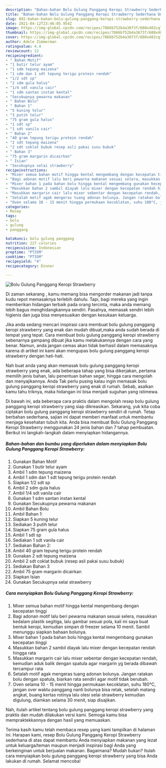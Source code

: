 ```yaml
---
description: "Bahan-bahan Bolu Gulung Panggang Keropi Strawberry Sederhana Untuk Jualan"
title: "Bahan-bahan Bolu Gulung Panggang Keropi Strawberry Sederhana Untuk Jualan"
slug: 892-bahan-bahan-bolu-gulung-panggang-keropi-strawberry-sederhana-untuk-jualan
date: 2021-04-12T23:46:05.954Z
image: https://img-global.cpcdn.com/recipes/7866b752b4a36f3f/680x482cq70/bolu-gulung-panggang-keropi-strawberry-foto-resep-utama.jpg
thumbnail: https://img-global.cpcdn.com/recipes/7866b752b4a36f3f/680x482cq70/bolu-gulung-panggang-keropi-strawberry-foto-resep-utama.jpg
cover: https://img-global.cpcdn.com/recipes/7866b752b4a36f3f/680x482cq70/bolu-gulung-panggang-keropi-strawberry-foto-resep-utama.jpg
author: Adele Zimmerman
ratingvalue: 4.4
reviewcount: 12
recipeingredient:
- " Bahan Motif"
- "1 butir telur ayam"
- "1 sdm tepung maizena"
- "1 sdm dan 1 sdt tepung terigu protein rendah"
- "1/2 sdt sp"
- "2 sdm gula halus"
- "1/4 sdt vanila cair"
- "1 sdm santan instan kental"
- "Secukupnya pewarna makanan"
- " Bahan Bolu"
- " Bahan 1"
- "5 kuning telur"
- "3 putih telur"
- "75 gram gula halus"
- "1 sdt sp"
- "1 sdt vanila cair"
- " Bahan 2"
- "40 gram tepung terigu protein rendah"
- "2 sdt tepung maizena"
- "2 sdt coklat bubuk resep asli pakai susu bubuk"
- " Bahan 3"
- "75 gram margarin dicairkan"
- " Isian"
- "Secukupnya selai strawberry"
recipeinstructions:
- "Mixer semua bahan motif hingga kental mengembang dengan kecepatan tinggi"
- "Bagi adonan motif lalu beri pewarna makanan sesuai selera, masukkan kedalam plastik segitiga, lalu gambar sesuai pola, kali ini saya buat bentuk keropi, kemudian simpan di freezer selama 10 menit. Sambil menunggu siapkan bahaan bolunya."
- "Mixer bahan 1 pada bahan bolu hingga kental mengembang gunakan kecepatan tinggi"
- "Masukkan bahan 2 sambil diayak lalu mixer dengan kecepatan rendah hingga rata"
- "Masukkan margarin cair lalu mixer sebentar dengan kecepatan rendah, kemudian aduk balik dengan spatula agar margarin yg berada dibawah tercampur rata"
- "Setalah motif agak mengeras tuang adonan bolunya. Jangan ratakan bolu dengan spatula, biarkan rata sendiri agar motif tidak berubah."
- "Oven selama 10 - 15 menit hingga permukaan kecoklatan, suhu 180°C, jangan over waktu panggang nanti bolunya bisa retak, setelah matang angkat, buang kertas rotinya lalu olesi selai strawberry kemudian digulung, diamkan selama 30 menit, siap disajikan."
categories:
- Resep
tags:
- bolu
- gulung
- panggang

katakunci: bolu gulung panggang 
nutrition: 227 calories
recipecuisine: Indonesian
preptime: "PT35M"
cooktime: "PT35M"
recipeyield: "4"
recipecategory: Dinner

---
```



![Bolu Gulung Panggang Keropi Strawberry](https://img-global.cpcdn.com/recipes/7866b752b4a36f3f/680x482cq70/bolu-gulung-panggang-keropi-strawberry-foto-resep-utama.jpg)

Di zaman  sekarang , kamu memang bisa mengorder makanan jadi tanpa kudu repot memasaknya terlebih dahulu. Tapi, bagi mereka yang ingin memberikan hidangan terbaik pada orang tercinta, maka anda memang lebih bagus menghidangkannya sendiri. Pasalnya, memasak sendiri lebih higienis dan juga bisa menyesuaikan dengan kesukaan keluarga.

Jika anda sedang mencari inspirasi cara membuat bolu gulung panggang keropi strawberry yang enak dan mudah dibuat,maka anda sudah berada di tempat yang tepat. Cara membuat bolu gulung panggang keropi strawberry  sebenarnya gampang dibuat jika kamu melakukannya dengan cara yang benar. Namun, anda jangan cemas akan tidak berhasil dalam memasaknya 
karena di artikel ini kami akan mengupas bolu gulung panggang keropi strawberry dengan hati-hati.  



Nah buat anda yang akan memasak bolu gulung panggang keropi strawberry yang enak, ada beberapa tahap yang bisa dikerjakan, pertama memilih jenis bahan, lalu penentuan bahan segar, hingga cara mengolah dan menyajikannya. Anda Tak perlu pusing kalau ingin memasak bolu gulung panggang keropi strawberry yang enak di rumah. Sebab, asalkan kamu  tahu triknya, maka hidangan ini bisa menjadi suguhan yang istimewa.

Di bawah ini, ada beberapa cara praktis  dalam mengolah resep bolu gulung panggang keropi strawberry yang siap dikreasikan. Sekarang, yuk kita coba ciptakan bolu gulung panggang keropi strawberry sendiri di rumah. Tetap berbahan sederhana, sajian ini dapat memberi manfaat untuk membantu menjaga kesehatan tubuh kita. Anda bisa membuat Bolu Gulung Panggang Keropi Strawberry menggunakan 24 jenis bahan dan 7 tahap pembuatan. Berikut ini langkah-langkah dalam menyiapkan hidangannya.

<!--inarticleads1-->

##### Bahan-bahan dan bumbu yang diperlukan dalam menyiapkan Bolu Gulung Panggang Keropi Strawberry:

1. Gunakan  Bahan Motif
1. Gunakan 1 butir telur ayam
1. Ambil 1 sdm tepung maizena
1. Ambil 1 sdm dan 1 sdt tepung terigu protein rendah
1. Siapkan 1/2 sdt sp
1. Ambil 2 sdm gula halus
1. Ambil 1/4 sdt vanila cair
1. Gunakan 1 sdm santan instan kental
1. Gunakan Secukupnya pewarna makanan
1. Ambil  Bahan Bolu
1. Ambil  Bahan 1:
1. Siapkan 5 kuning telur
1. Sediakan 3 putih telur
1. Siapkan 75 gram gula halus
1. Ambil 1 sdt sp
1. Sediakan 1 sdt vanila cair
1. Sediakan  Bahan 2:
1. Ambil 40 gram tepung terigu protein rendah
1. Gunakan 2 sdt tepung maizena
1. Ambil 2 sdt coklat bubuk (resep asli pakai susu bubuk)
1. Sediakan  Bahan 3
1. Ambil 75 gram margarin dicairkan
1. Siapkan  Isian
1. Gunakan Secukupnya selai strawberry




<!--inarticleads2-->

##### Cara menyiapkan Bolu Gulung Panggang Keropi Strawberry:

1. Mixer semua bahan motif hingga kental mengembang dengan kecepatan tinggi
1. Bagi adonan motif lalu beri pewarna makanan sesuai selera, masukkan kedalam plastik segitiga, lalu gambar sesuai pola, kali ini saya buat bentuk keropi, kemudian simpan di freezer selama 10 menit. Sambil menunggu siapkan bahaan bolunya.
1. Mixer bahan 1 pada bahan bolu hingga kental mengembang gunakan kecepatan tinggi
1. Masukkan bahan 2 sambil diayak lalu mixer dengan kecepatan rendah hingga rata
1. Masukkan margarin cair lalu mixer sebentar dengan kecepatan rendah, kemudian aduk balik dengan spatula agar margarin yg berada dibawah tercampur rata
1. Setalah motif agak mengeras tuang adonan bolunya. Jangan ratakan bolu dengan spatula, biarkan rata sendiri agar motif tidak berubah.
1. Oven selama 10 - 15 menit hingga permukaan kecoklatan, suhu 180°C, jangan over waktu panggang nanti bolunya bisa retak, setelah matang angkat, buang kertas rotinya lalu olesi selai strawberry kemudian digulung, diamkan selama 30 menit, siap disajikan.




Nah, itulah artikel tentang  bolu gulung panggang keropi strawberry  yang praktis dan mudah dilakukan versi kami. Semoga kamu bisa mempraktekkannya dengan hasil yang memuaskan. 

Terima kasih kamu telah membaca resep yang kami tampilkan di halaman ini. Harapan kami, resep  Bolu Gulung Panggang Keropi Strawberry sederhana di atas dapat membantu Anda menyiapkan makanan yang lezat untuk keluarga/teman maupun menjadi inspirasi bagi Anda yang berkeinginan untuk berjualan makanan. Bagaimana? Mudah bukan? Itulah cara menyiapkan bolu gulung panggang keropi strawberry yang bisa Anda lakukan di rumah. Selamat mencoba!

